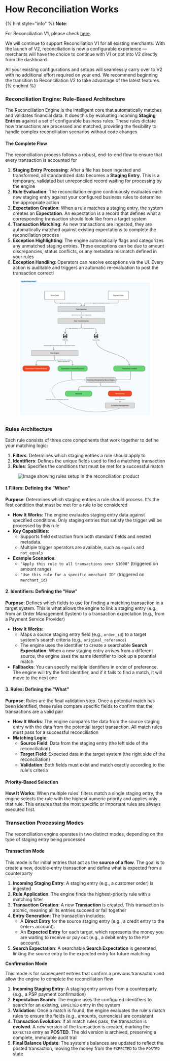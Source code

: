 # How Reconciliation Works

{% hint style="info" %}
**Note**:

For Reconciliation V1, please check [here](../reconciliation/).

We will continue to support Reconciliation V1 for all existing merchants. With the launch of V2, reconciliation is now a configurable experience — merchants will have the choice to continue with V1 or opt into V2 directly from the dashboard

All your existing configurations and setups will seamlessly carry over to V2 with no additional effort required on your end. We recommend beginning the transition to Reconciliation V2 to take advantage of the latest features.
{% endhint %}

### Reconciliation Engine: Rule-Based Architecture

The Reconciliation Engine is the intelligent core that automatically matches and validates financial data. It does this by evaluating incoming **Staging Entries** against a set of configurable business rules. These rules dictate how transactions are processed and matched, providing the flexibility to handle complex reconciliation scenarios without code changes

#### The Complete Flow

The reconciliation process follows a robust, end-to-end flow to ensure that every transaction is accounted for

1. **Staging Entry Processing**: After a file has been ingested and transformed, all standardized data becomes a **Staging Entry**. This is a temporary, validated but unreconciled record waiting for processing by the engine
2. **Rule Evaluation**: The reconciliation engine continuously evaluates each new staging entry against your configured business rules to determine the appropriate action
3. **Expectation Creation**: When a rule matches a staging entry, the system creates an **Expectation**. An expectation is a record that defines what a corresponding transaction should look like from a target system
4. **Transaction Matching**: As new transactions are ingested, they are automatically matched against existing expectations to complete the reconciliation process
5. **Exception Highlighting**: The engine automatically flags and categorizes any unmatched staging entries. These exceptions can be due to amount discrepancies, status conflicts, or any metadata mismatch defined in your rules
6. **Exception Handling**: Operators can resolve exceptions via the UI. Every action is auditable and triggers an automatic re-evaluation to post the transaction correctl

<figure><img src="../../../.gitbook/assets/image (2).png" alt=""><figcaption></figcaption></figure>

### Rules Architecture

Each rule consists of three core components that work together to define your matching logic:

1. **Filters**: Determines which staging entries a rule should apply to
2. **Identifiers**: Defines the unique fields used to find a matching transaction
3. **Rules**: Specifies the conditions that must be met for a successful match

<figure><img src="../../../.gitbook/assets/Screenshot 2025-09-10 at 2.20.42 PM.png" alt="Image showing rules setup in the reconciliation product"><figcaption></figcaption></figure>

#### **1.**&#x46;ilters: Defining the "When"

**Purpose**: Determines which staging entries a rule should process. It's the first condition that must be met for a rule to be considered

* **How It Works**: The engine evaluates staging entry data against specified conditions. Only staging entries that satisfy the trigger will be processed by this rule
* **Key Capabilities**:
  * Supports field extraction from both standard fields and nested metadata.
  * Multiple trigger operators are available, such as `equals` and `not_equals`
* **Example Scenarios**:
  * `"Apply this rule to all transactions over $1000"` (triggered on amount range)
  * `"Use this rule for a specific merchant ID"` (triggered on `merchant_id`)

#### **2.** Identifiers: Defining the "How"

**Purpose**: Defines which fields to use for finding a matching transaction in a target system. This is what allows the engine to link a staging entry (e.g., from an Order Management System) to a transaction expectation (e.g., from a Payment Service Provider)

* **How It Works**:
  * Maps a source staging entry field (e.g., `order_id`) to a target system's search criteria (e.g., `original_reference`)
  * The engine uses the identifier to create a searchable **Search Expectation**. When a new staging entry arrives from a different source, the engine uses the same identifier to look up a potential match
* **Fallbacks**: You can specify multiple identifiers in order of preference. The engine will try the first identifier, and if it fails to find a match, it will move to the next one

#### **3.** Rules: Defining the "What"

**Purpose**: Rules are the final validation step. Once a potential match has been identified, these rules compare specific fields to confirm that the transactions are a valid pair

* **How It Works**: The engine compares the data from the source staging entry with the data from the potential target transaction. All match rules must pass for a successful reconciliation
* **Matching Logic**:
  * **Source Field**: Data from the staging entry (the left side of the reconciliation)
  * **Target Field**: Expected data in the target system (the right side of the reconciliation)
  * **Validation**: Both fields must exist and match exactly according to the rule's criteria

#### Priority-Based Selection

**How It Works**: When multiple rules' filters match a single staging entry, the engine selects the rule with the highest numeric priority and applies only that rule. This ensures that the most specific or important rules are always executed first.

### Transaction Processing Modes

The reconciliation engine operates in two distinct modes, depending on the type of staging entry being processed

#### **Transaction Mode**

This mode is for initial entries that act as the **source of a flow**. The goal is to create a new, double-entry transaction and define what is expected from a counterparty

1. **Incoming Staging Entry**: A staging entry (e.g., a customer order) is ingested
2. **Rule Application**: The engine finds the highest-priority rule with a matching filter
3. **Transaction Creation**: A new **Transaction** is created. This transaction is atomic, meaning all its entries succeed or fail together
4. **Entry Generation**: The transaction includes:
   * A **Direct Entry** for the source staging entry (e.g., a credit entry to the `Orders` account).
   * An **Expected Entry** for each target, which represents the money you are waiting to receive or pay out (e.g., a debit entry to the `PSP` account).
5. **Search Expectation**: A searchable **Search Expectation** is generated, linking the source entry to the expected entry for future matching

**Confirmation Mode**

This mode is for subsequent entries that confirm a previous transaction and allow the engine to complete the reconciliation flow

1. **Incoming Staging Entry**: A staging entry arrives from a counterparty (e.g., a PSP payment confirmation)
2. **Expectation Search**: The engine uses the configured identifiers to search for an existing, `EXPECTED` entry in the system
3. **Validation**: Once a match is found, the engine evaluates the rule's match rules to ensure the fields (e.g., amounts, currencies) are consistent
4. **Transaction Evolution**: If all match rules pass, the transaction is **evolved**. A new version of the transaction is created, marking the `EXPECTED` entry as **POSTED**. The old version is archived, preserving a complete, immutable audit trail
5. **Final Balance Update**: The system's balances are updated to reflect the posted transaction, moving the money from the `EXPECTED` to the `POSTED` state

